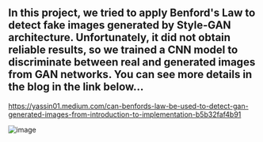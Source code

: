 ## In this project, we tried to apply Benford's Law to detect fake images generated by Style-GAN architecture. Unfortunately, it did not obtain reliable results, so we trained a CNN model to discriminate between real and generated images from GAN networks. You can see more details in the blog in the link below... 
https://yassin01.medium.com/can-benfords-law-be-used-to-detect-gan-generated-images-from-introduction-to-implementation-b5b32faf4b91


![image](https://github.com/AYassin01/fake-face-detection/assets/106158907/910bf38d-4821-44b8-a4cc-66f50a4aaef6)






